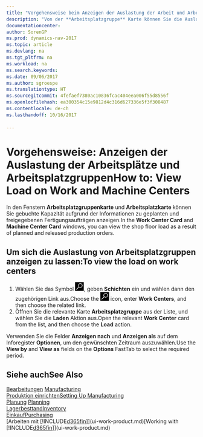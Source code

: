 ```yaml
---
title: "Vorgehensweise beim Anzeigen der Auslastung der Arbeit und Arbeitsplätze"
description: "Von der **Arbeitsplatzgruppe** Karte können Sie die Auslastung der Arbeitsplatzgruppen aufgrund der freigegebenen Fertigungsaufträgen anzeigen."
documentationcenter: 
author: SorenGP
ms.prod: dynamics-nav-2017
ms.topic: article
ms.devlang: na
ms.tgt_pltfrm: na
ms.workload: na
ms.search.keywords: 
ms.date: 09/06/2017
ms.author: sgroespe
ms.translationtype: HT
ms.sourcegitcommit: 4fefaef7380ac10836fcac404eea006f55d8556f
ms.openlocfilehash: ea300354c15e9812d4c316d627336e5f3f308487
ms.contentlocale: de-ch
ms.lasthandoff: 10/16/2017

---
```

# <a name="how-to-view-load-on-work-and-machine-centers"></a><span data-ttu-id="9202c-103">Vorgehensweise: Anzeigen der Auslastung der Arbeitsplätze und Arbeitsplatzgruppen</span><span class="sxs-lookup"><span data-stu-id="9202c-103">How to: View Load on Work and Machine Centers</span></span>
<span data-ttu-id="9202c-104">In den Fenstern **Arbeitsplatzgruppenkarte** und **Arbeitsplatzkarte** können Sie gebuchte Kapazität aufgrund der Informationen zu geplanten und freigegebenen Fertigungsaufträgen anzeigen.</span><span class="sxs-lookup"><span data-stu-id="9202c-104">In the **Work Center Card** and **Machine Center Card** windows, you can view the shop floor load as a result of planned and released production orders.</span></span>    

## <a name="to-view-the-load-on-work-centers"></a><span data-ttu-id="9202c-105">Um sich die Auslastung von Arbeitsplatzgruppen anzeigen zu lassen:</span><span class="sxs-lookup"><span data-stu-id="9202c-105">To view the load on work centers</span></span>  
1.  <span data-ttu-id="9202c-106">Wählen Sie das Symbol ![Nach Seite oder Bericht suchen](media/ui-search/search_small.png "Symbol Nach Seite oder Bericht suchen"), geben **Schichten** ein und wählen dann den zugehörigen Link aus.</span><span class="sxs-lookup"><span data-stu-id="9202c-106">Choose the ![Search for Page or Report](media/ui-search/search_small.png "Search for Page or Report icon") icon, enter **Work Centers**, and then choose the related link.</span></span>  
2.  <span data-ttu-id="9202c-107">Öffnen Sie die relevante Karte **Arbeitsplatzgruppe** aus der Liste, und wählen Sie die **Laden** Aktion aus.</span><span class="sxs-lookup"><span data-stu-id="9202c-107">Open the relevant **Work Center** card from the list, and then choose the **Load** action.</span></span>  

<span data-ttu-id="9202c-108">Verwenden Sie die Felder **Anzeigen nach** und **Anzeigen als** auf dem Inforegister **Optionen**, um den gewünschten Zeitraum auszuwählen.</span><span class="sxs-lookup"><span data-stu-id="9202c-108">Use the **View by** and **View as** fields on the **Options** FastTab to select the required period.</span></span>  

## <a name="see-also"></a><span data-ttu-id="9202c-109">Siehe auch</span><span class="sxs-lookup"><span data-stu-id="9202c-109">See Also</span></span>  
<span data-ttu-id="9202c-110">[Bearbeitungen](production-manage-manufacturing.md)  </span><span class="sxs-lookup"><span data-stu-id="9202c-110">[Manufacturing](production-manage-manufacturing.md)  </span></span>  
[<span data-ttu-id="9202c-111">Produktion einrichten</span><span class="sxs-lookup"><span data-stu-id="9202c-111">Setting Up Manufacturing</span></span>](production-configure-production-processes.md)  
<span data-ttu-id="9202c-112">[Planung](production-planning.md)    </span><span class="sxs-lookup"><span data-stu-id="9202c-112">[Planning](production-planning.md)    </span></span>  
[<span data-ttu-id="9202c-113">Lagerbesttand</span><span class="sxs-lookup"><span data-stu-id="9202c-113">Inventory</span></span>](inventory-manage-inventory.md)  
[<span data-ttu-id="9202c-114">Einkauf</span><span class="sxs-lookup"><span data-stu-id="9202c-114">Purchasing</span></span>](purchasing-manage-purchasing.md)  
<span data-ttu-id="9202c-115">[Arbeiten mit [!INCLUDE[d365fin](includes/d365fin_md.md)]](ui-work-product.md)</span><span class="sxs-lookup"><span data-stu-id="9202c-115">[Working with [!INCLUDE[d365fin](includes/d365fin_md.md)]](ui-work-product.md)</span></span>

